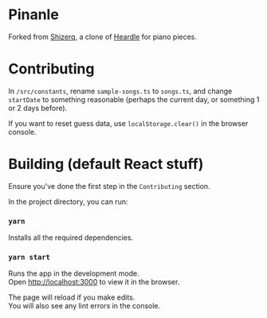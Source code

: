 # Pinanle

Forked from [Shizerq](https://github.com/Shizerq/sluchajfun), a clone of [Heardle](https://heardle.app) for piano pieces.

# Contributing

In `/src/constants`, rename `sample-songs.ts` to `songs.ts`, and change `startDate` to something reasonable (perhaps the current day, or something 1 or 2 days before).

If you want to reset guess data, use `localStorage.clear()` in the browser console.

# Building (default React stuff)

Ensure you've done the first step in the `Contributing` section.

In the project directory, you can run:

### `yarn`
Installs all the required dependencies.

### `yarn start`

Runs the app in the development mode.\
Open [http://localhost:3000](http://localhost:3000) to view it in the browser.

The page will reload if you make edits.\
You will also see any lint errors in the console.
